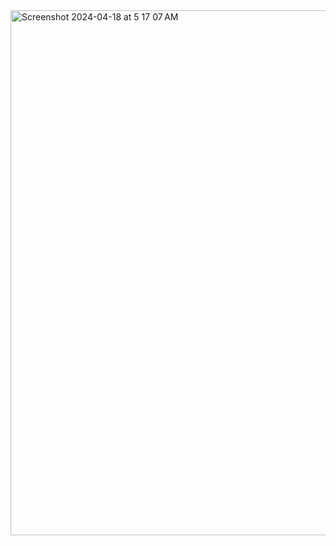 <img width="840" alt="Screenshot 2024-04-18 at 5 17 07 AM" src="https://github.com/Pache47/Santorini/assets/111343760/599fb566-ba57-4978-b307-0580052230bb">
